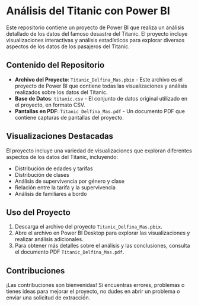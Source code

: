 # Análisis del Titanic con Power BI

Este repositorio contiene un proyecto de Power BI que realiza un análisis detallado de los datos del famoso desastre del Titanic. El proyecto incluye visualizaciones interactivas y análisis estadísticos para explorar diversos aspectos de los datos de los pasajeros del Titanic.

## Contenido del Repositorio

- **Archivo del Proyecto**: `Titanic_Delfina_Mas.pbix` - Este archivo es el proyecto de Power BI que contiene todas las visualizaciones y análisis realizados sobre los datos del Titanic.
- **Base de Datos**: `titanic.csv` - El conjunto de datos original utilizado en el proyecto, en formato CSV.
- **Pantallas en PDF**: `Titanic_Delfina_Mas.pdf` - Un documento PDF que contiene capturas de pantallas del proyecto.

## Visualizaciones Destacadas

El proyecto incluye una variedad de visualizaciones que exploran diferentes aspectos de los datos del Titanic, incluyendo:

- Distribución de edades y tarifas
- Distribución de clases
- Análisis de supervivencia por género y clase
- Relación entre la tarifa y la supervivencia
- Análisis de familiares a bordo

## Uso del Proyecto

1. Descarga el archivo del proyecto `Titanic_Delfina_Mas.pbix`.
2. Abre el archivo en Power BI Desktop para explorar las visualizaciones y realizar análisis adicionales.
3. Para obtener más detalles sobre el análisis y las conclusiones, consulta el documento PDF `Titanic_Delfina_Mas.pdf`.

## Contribuciones

¡Las contribuciones son bienvenidas! Si encuentras errores, problemas o tienes ideas para mejorar el proyecto, no dudes en abrir un problema o enviar una solicitud de extracción.
